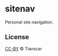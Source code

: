 # sitenav
Personal site navigation.

## License
[CC-BY](https://github.com/Tianscar/sitenav/blob/gh-pages/LICENSE) © Tianscar
